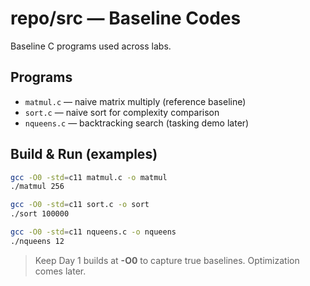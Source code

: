 # repo/src — Baseline Codes

Baseline C programs used across labs.

## Programs
- `matmul.c` — naive matrix multiply (reference baseline)
- `sort.c` — naive sort for complexity comparison
- `nqueens.c` — backtracking search (tasking demo later)

## Build & Run (examples)
```bash
gcc -O0 -std=c11 matmul.c -o matmul
./matmul 256

gcc -O0 -std=c11 sort.c -o sort
./sort 100000

gcc -O0 -std=c11 nqueens.c -o nqueens
./nqueens 12
```

> Keep Day 1 builds at **-O0** to capture true baselines. Optimization comes later.
